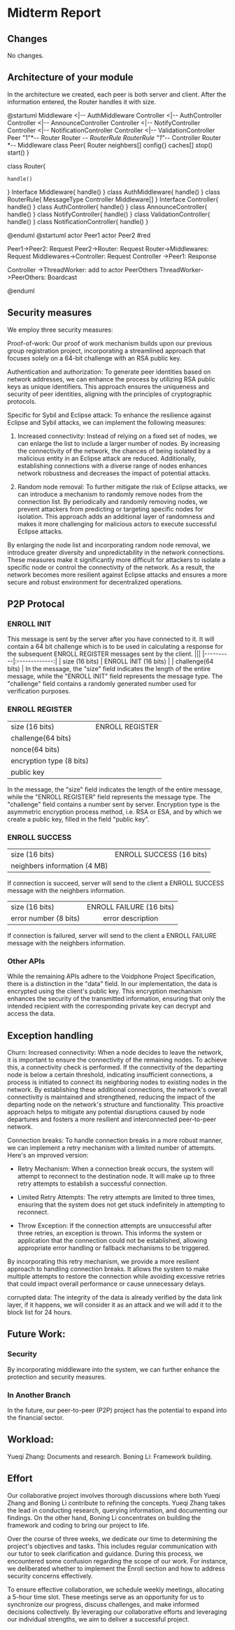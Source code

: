 # Midterm Report
## Changes 
No changes.
## Architecture of your module
In the architecture we created, each peer is both server and client. After the information entered, the Router handles it with size.

@startuml
Middleware <|-- AuthMiddleware
Controller <|-- AuthController
Controller <|-- AnnounceController
Controller <|-- NotifyController
Controller <|-- NotificationController
Controller <|-- ValidationController
Peer "1"*-- Router
Router *-- RouterRule
RouterRule "1"*-- Controller
Router *-- Middleware
class Peer{
    Router
    neighbers[]
    config{}
    caches[]
    stop()
    start()
}

class Router{

    handle()
   

}
Interface Middleware{
    handle()
}
class AuthMiddleware{
    handle()
}
class RouterRule{
    MessageType
    Controller
    Middleware[]
}
Interface Controller{
    handle()
}
class AuthController{
    handle()
}
class AnnounceController{
    handle()
}
class NotifyController{
    handle()
}
class ValidationController{
    handle()
}
class NotificationController{
    handle()
}

@enduml
@startuml
actor Peer1 
actor Peer2 #red


Peer1->Peer2: Request
Peer2->Router: Request
Router->Middlewares: Request
Middlewares->Controller: Request
Controller ->Peer1: Response

Controller ->ThreadWorker: add to
actor PeerOthers
ThreadWorker->PeerOthers: Boardcast

@enduml





## Security measures
We employ three security measures:

Proof-of-work: Our proof of work mechanism builds upon our previous group registration project, incorporating a streamlined approach that focuses solely on a 64-bit challenge with an RSA public key.

Authentication and authorization: To generate peer identities based on network addresses, we can enhance the process by utilizing RSA public keys as unique identifiers. This approach ensures the uniqueness and security of peer identities, aligning with the principles of cryptographic protocols.

Specific for Sybil and Eclipse attack: To enhance the resilience against Eclipse and Sybil attacks, we can implement the following measures:

1. Increased connectivity: Instead of relying on a fixed set of nodes, we can enlarge the list to include a larger number of nodes. By increasing the connectivity of the network, the chances of being isolated by a malicious entity in an Eclipse attack are reduced. Additionally, establishing connections with a diverse range of nodes enhances network robustness and decreases the impact of potential attacks.

2. Random node removal: To further mitigate the risk of Eclipse attacks, we can introduce a mechanism to randomly remove nodes from the connection list. By periodically and randomly removing nodes, we prevent attackers from predicting or targeting specific nodes for isolation. This approach adds an additional layer of randomness and makes it more challenging for malicious actors to execute successful Eclipse attacks.

By enlarging the node list and incorporating random node removal, we introduce greater diversity and unpredictability in the network connections. These measures make it significantly more difficult for attackers to isolate a specific node or control the connectivity of the network. As a result, the network becomes more resilient against Eclipse attacks and ensures a more secure and robust environment for decentralized operations.

## P2P Protocal
### ENROLL INIT
This message is sent by the server after you have connected to it. It will contain a 64 bit challenge which is to be used in calculating a response for the subsequent ENROLL REGISTER messages sent by the client.
|||
|----------|:-------------:|
|       size   (16 bits)     |     ENROLL INIT (16 bits)   | 
| challenge(64 bits) | 
In the message, the "size" field indicates the length of the entire message, while the "ENROLL INIT" field represents the message type. The "challenge" field contains a randomly generated number used for verification purposes.

### ENROLL REGISTER
|||
|----------|:-------------:|
|       size  (16 bits)      |     ENROLL REGISTER   | 
| challenge(64 bits) | 
| nonce(64 bits) |
| encryption type (8 bits)| 
| public key |

In the message, the "size" field indicates the length of the entire message, while the "ENROLL REGISTER" field represents the message type. The "challenge" field contains a number sent by server. Encryption type is the asymmetric encryption process method, i.e. RSA or ESA, and by which we create a public key, filled in the field "public key".

### ENROLL SUCCESS

|||
|----------|:-------------:|
|       size   (16 bits)     |     ENROLL SUCCESS (16 bits)   | 
| neighbers information (4 MB) | 

If connection is succeed, server will send to the client a ENROLL SUCCESS message with the neighbers information.

|||
|----------|:-------------:|
|       size   (16 bits)     |     ENROLL FAILURE (16 bits)   | 
| error number (8 bits)| error description |

If connection is failured, server will send to the client a ENROLL FAILURE message with the neighbers information.

### Other APIs
While the remaining APIs adhere to the Voidphone Project Specification, there is a distinction in the "data" field. In our implementation, the data is encrypted using the client's public key. This encryption mechanism enhances the security of the transmitted information, ensuring that only the intended recipient with the corresponding private key can decrypt and access the data.

## Exception handling 
Churn: Increased connectivity: When a node decides to leave the network, it is important to ensure the connectivity of the remaining nodes. To achieve this, a connectivity check is performed. If the connectivity of the departing node is below a certain threshold, indicating insufficient connections, a process is initiated to connect its neighboring nodes to existing nodes in the network. By establishing these additional connections, the network's overall connectivity is maintained and strengthened, reducing the impact of the departing node on the network's structure and functionality. This proactive approach helps to mitigate any potential disruptions caused by node departures and fosters a more resilient and interconnected peer-to-peer network.

Connection breaks: To handle connection breaks in a more robust manner, we can implement a retry mechanism with a limited number of attempts. Here's an improved version:

+ Retry Mechanism: When a connection break occurs, the system will attempt to reconnect to the destination node. It will make up to three retry attempts to establish a successful connection.

+ Limited Retry Attempts: The retry attempts are limited to three times, ensuring that the system does not get stuck indefinitely in attempting to reconnect.

+ Throw Exception: If the connection attempts are unsuccessful after three retries, an exception is thrown. This informs the system or application that the connection could not be established, allowing appropriate error handling or fallback mechanisms to be triggered.

By incorporating this retry mechanism, we provide a more resilient approach to handling connection breaks. It allows the system to make multiple attempts to restore the connection while avoiding excessive retries that could impact overall performance or cause unnecessary delays.

corrupted data:  The integrity of the data is already verified by the data link layer, if it happens, we will consider it as an attack and we will add it to the block list for 24 hours.

## Future Work: 
### Security
By incorporating middleware into the system, we can further enhance the protection and security measures.

### In Another Branch
In the future, our peer-to-peer (P2P) project has the potential to expand into the financial sector.

## Workload:
Yueqi Zhang: Documents and research.
Boning Li: Framework building.

## Effort
Our collaborative project involves thorough discussions where both Yueqi Zhang and Boning Li contribute to refining the concepts. Yueqi Zhang takes the lead in conducting research, querying information, and documenting our findings. On the other hand, Boning Li concentrates on building the framework and coding to bring our project to life.

Over the course of three weeks, we dedicate our time to determining the project's objectives and tasks. This includes regular communication with our tutor to seek clarification and guidance. During this process, we encountered some confusion regarding the scope of our work. For instance, we deliberated whether to implement the Enroll section and how to address security concerns effectively.

To ensure effective collaboration, we schedule weekly meetings, allocating a 5-hour time slot. These meetings serve as an opportunity for us to synchronize our progress, discuss challenges, and make informed decisions collectively. By leveraging our collaborative efforts and leveraging our individual strengths, we aim to deliver a successful project.



